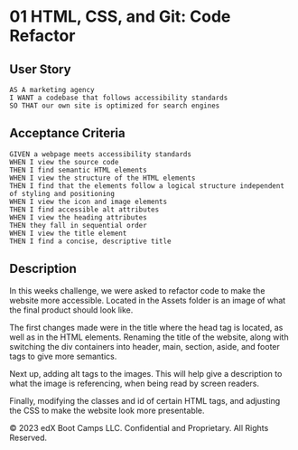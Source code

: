# 01 HTML, CSS, and Git: Code Refactor

## User Story

```
AS A marketing agency
I WANT a codebase that follows accessibility standards
SO THAT our own site is optimized for search engines
```

## Acceptance Criteria

```
GIVEN a webpage meets accessibility standards
WHEN I view the source code
THEN I find semantic HTML elements
WHEN I view the structure of the HTML elements
THEN I find that the elements follow a logical structure independent of styling and positioning
WHEN I view the icon and image elements
THEN I find accessible alt attributes
WHEN I view the heading attributes
THEN they fall in sequential order
WHEN I view the title element
THEN I find a concise, descriptive title
```

## Description

In this weeks challenge, we were asked to refactor code to make the website more accessible. Located in the Assets folder is an image of what the final product should look like.

The first changes made were in the title where the head tag is located, as well as in the HTML elements. Renaming the title of the website, along with switching the div containers into header, main, section, aside, and footer tags to give more semantics. 

Next up, adding alt tags to the images. This will help give a description to what the image is referencing, when being read by screen readers.

Finally, modifying the classes and id of certain HTML tags, and adjusting the CSS to make the website look more presentable.


© 2023 edX Boot Camps LLC. Confidential and Proprietary. All Rights Reserved.
